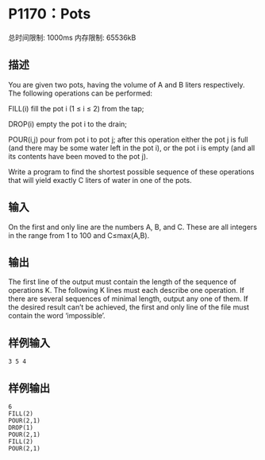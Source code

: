 # P1170：Pots
总时间限制: 1000ms 内存限制: 65536kB

## 描述
You are given two pots, having the volume of A and B liters respectively. The following operations can be performed:



FILL(i)        fill the pot i (1 ≤ i ≤ 2) from the tap;

DROP(i)      empty the pot i to the drain;

POUR(i,j)    pour from pot i to pot j; after this operation either the pot j is full (and there may be some water left in the pot i), or the pot i is empty (and all its contents have been moved to the pot j).


Write a program to find the shortest possible sequence of these operations that will yield exactly C liters of water in one of the pots.

## 输入
On the first and only line are the numbers A, B, and C. These are all integers in the range from 1 to 100 and C≤max(A,B).

## 输出
The first line of the output must contain the length of the sequence of operations K. The following K lines must each describe one operation. If there are several sequences of minimal length, output any one of them. If the desired result can’t be achieved, the first and only line of the file must contain the word ‘impossible’.

## 样例输入
    3 5 4

## 样例输出
    6
    FILL(2)
    POUR(2,1)
    DROP(1)
    POUR(2,1)
    FILL(2)
    POUR(2,1)
